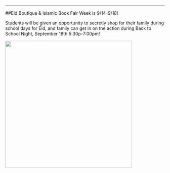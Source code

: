 ---
##Eid Boutique & Islamic Book Fair Week is 9/14-9/18!

Students will be given an opportunity to secretly shop for their family during school days for Eid, and family can get in on the action during Back to School Night, September 18th 5:30p-7:00pm!

<img src="https://cloud.githubusercontent.com/assets/11180395/9833650/f27d0e02-5953-11e5-9274-0d2da1080da1.jpg" width="400" />
